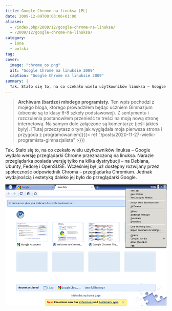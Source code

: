 ```yaml
---
title: Google Chrome na linuksa [PL]
date: 2009-12-09T00:03:06+01:00
aliases:
  - /index.php/2009/12/google-chrome-na-linuksa/
  - /2009/12/google-chrome-na-linuksa/
category:
  - inne
  - polski
tag:
cover:
  image: "chrome_os.png"
  alt: "Google Chrome na linuksie 2009"
  caption: "Google Chrome na linuksie 2009"
summary: |
  Tak. Stało się to, na co czekało wielu użytkowników linuksa – Google wydało wersję przeglądarki Chrome przeznaczoną na linuksa.
---
```


> **Archiwum (bardzo) młodego programisty.** Ten wpis pochodzi z mojego bloga, którego prowadziłem będąc uczniem Gimnazjum (obecnie są to klasy 6-8 szkoły podstawowej). Z sentymentu i rozczulenia postanowiłem przenieść te treści na moją nową stronę internetową. Na samym dole załączone są komentarze (jeśli jakieś były). [Tutaj przeczytasz o tym jak wyglądała moja pierwsza strona i przygoda z programowaniem]({{< ref "/posts/2020-11-27-wielki-programista-gimnazjalista" >}})
> 

Tak. Stało się to, na co czekało wielu użytkowników linuksa – Google wydało wersję przeglądarki Chrome przeznaczoną na linuksa. Narazie przeglądarka posiada wersję tylko na kilka dystrybucji – na Debiana, Ubunty, Fedorę i OpenSUSE. Wcześniej był już dostępny rozwijany przez społeczność odpowiednik Chroma – przeglądarka Chromium. Jednak wydajnością i estetyką daleko jej było do przeglądarki Google.

![Google Chrome na linuksie 2009!](chrome_os.png)